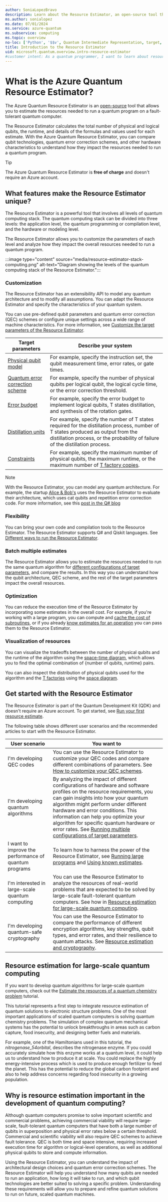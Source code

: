 ```yaml
---
author: SoniaLopezBravo
description: Learn about the Resource Estimator, an open-source tool that allows you to estimate the resources needed to run a quantum program on a quantum computer.
ms.author: sonialopez
ms.date: 07/01/2024
ms.service: azure-quantum
ms.subservice: computing
ms.topic: overview
no-loc: ['Python', '$$v', Quantum Intermediate Representation, target, targets]
title: Introduction to the Resource Estimator
uid: microsoft.quantum.overview.intro-resource-estimator
#customer intent: As a quantum programmer, I want to learn about resource estimation with Azure Quantum.
--- 
```


# What is the Azure Quantum Resource Estimator?

The Azure Quantum Resource Estimator is an [open-source](https://aka.ms/AQ/RE/OpenSource) tool that allows you to estimate the resources needed to run a  quantum program on a fault-tolerant quantum computer. 

The Resource Estimator calculates the total number of physical and logical qubits, the runtime, and details of the formulas and values used for each estimate. With the Azure Quantum Resource Estimator, you can compare qubit technologies, quantum error correction schemes, and other hardware characteristics to understand how they impact the resources needed to run a quantum program.

> [!TIP]
> The Azure Quantum Resource Estimator is **free of charge** and doesn't require an Azure account.

## What features make the Resource Estimator unique?

The Resource Estimator is a powerful tool that involves all levels of quantum computing stack. The quantum computing stack can be divided into three levels: the application level, the quantum programming or compilation level, and the hardware or modeling level. 

The Resource Estimator allows you to customize the parameters of each level and analyze how they impact the overall resources needed to run a quantum program.

:::image type="content" source="media/resource-estimator-stack-computing.png" alt-text="Diagram showing the levels of the quantum computing stack of the Resource Estimator.":::

### Customization

The Resource Estimator has an extensibility API to model any quantum architecture and to modify all assumptions. You can adapt the Resource Estimator and specify the characteristics of your quantum system.

You can use pre-defined qubit parameters and quantum error correction (QEC) schemes or configure unique settings across a wide range of machine characteristics. For more information, see [Customize the target parameters of the Resource Estimator](xref:microsoft.quantum.overview.resources-estimator).

|Target parameters|Describe your system|
|---|---|
|[Physical qubit model](xref:microsoft.quantum.overview.resources-estimator#Physical-qubit-parameters)|For example, specify the instruction set, the qubit measurement time, error rates, or gate times.|
|[Quantum error correction scheme](xref:microsoft.quantum.overview.resources-estimator#quantum-error-correction-schemes)|For example, specify the number of physical qubits per logical qubit, the logical cycle time, or the error correction threshold.|
|[Error budget](xref:microsoft.quantum.overview.resources-estimator#error-budget)|For example, specify the error budget to implement logical qubits, T states distillation, and synthesis of the rotation gates. |
|[Distillation units](xref:microsoft.quantum.overview.resources-estimator#distillation-units)| For example, specify the number of T states required for the distillation process, number of T states produced as output from the distillation process, or the probability of failure of the distillation process.|
|[Constraints](xref:microsoft.quantum.overview.resources-estimator#constraints)|For example, specify the maximum number of physical qubits, the maximum runtime, or the maximum number of [T factory copies](xref:microsoft.quantum.concepts.tfactories).|

> [!NOTE]
> With the Resource Estimator, you can model any quantum architecture. For example, the startup [Alice & Bob's](https://alice-bob.com/) uses the Resource Estimator to evaluate their architecture, which uses cat qubits and repetition error correction code. For more information, see this [post in the Q# blog](https://devblogs.microsoft.com/qsharp/evaluating-cat-qubits-for-fault-tolerant-quantum-computing-using-azure-quantum-resource-estimator/)

### Flexibility

You can bring your own code and compilation tools to the Resource Estimator. The Resource Estimator supports Q# and Qiskit languages. See [Different ways to run the Resource Estimator](xref:microsoft.quantum.submit-resource-estimation-jobs).

### Batch multiple estimates

The Resource Estimator allows you to estimate the resources needed to run the same quantum algorithm for [different configurations of target parameters](xref:microsoft.quantum.resource-estimator-batching), and compare the results. In this way you can understand how the qubit architecture, QEC scheme, and the rest of the target parameters impact the overall resources.

### Optimization

You can reduce the execution time of the Resource Estimator by incorporating some estimates in the overall cost. For example, if you're working with a large program, you can compute and [cache the cost of subroutines](xref:microsoft.quantum.resource-estimator-caching), or if you already [know estimates for an operation](xref:microsoft.quantum.resource-estimator-known-estimates) you can pass them to the Resource Estimator.

### Visualization of resources

You can visualize the tradeoffs between the number of physical qubits and the runtime of the algorithm using the [space-time diagram](xref:microsoft.quantum.overview.resources-estimator-output.data#space-time-diagram), which allows you to find the optimal combination of {number of qubits, runtime} pairs.

You can also inspect the distribution of physical qubits used for the algorithm and the [T factories](xref:microsoft.quantum.concepts.tfactories) using the [space diagram](xref:microsoft.quantum.overview.resources-estimator-output.data#space-diagram).

## Get started with the Resource Estimator

The Resource Estimator is part of the Quantum Development Kit (QDK) and doesn't require an Azure account. To get started, see [Run your first resource estimate](xref:microsoft.quantum.quickstarts.computing.resources-estimator).

The following table shows different user scenarios and the recommended articles to start with the Resource Estimator.

|User scenario|You want to |
|---|---|
|I'm developing QEC codes|You can use the Resource Estimator to customize your QEC codes and compare different combinations of parameters. See [How to customize your QEC schemes](xref:microsoft.quantum.overview.resources-estimator#customize-predefined-qec-schemes). |
|I'm developing quantum algorithms| By analyzing the impact of different configurations of hardware and software profiles on the resource requirements, you can gain insights into how your quantum algorithm might perform under different hardware and error conditions. This information can help you optimize your algorithm for specific quantum hardware or error rates. See [Running multiple configurations of target parameters](xref:microsoft.quantum.resource-estimator-batching). |
|I want to improve the performance of quantum programs| To learn how to harness the power of the Resource Estimator, see [Running large programs](xref:microsoft.quantum.resource-estimator-caching) and [Using known estimates](xref:microsoft.quantum.resource-estimator-known-estimates).|
|I'm interested in large-scale quantum computing| You can use the Resource Estimator to analyze the resources of real-world problems that are expected to be solved by large-scale fault-tolerant quantum computers. See how in [Resource estimation for large-scale quantum computing](#resource-estimation-for-large-scale-quantum-computing). |
|I'm developing quantum-safe cryptography|You can use the Resource Estimator to compare the performance of different encryption algorithms, key strengths, qubit types, and error rates, and their resilience to quantum attacks. See [Resource estimation and cryptography](xref:microsoft.quantum.resource-estimator-cryptography). |


## Resource estimation for large-scale quantum computing

If you want to develop quantum algorithms for large-scale quantum computers, check out the [Estimate the resources of a quantum chemistry problem](xref:microsoft.quantum.tutorial.resource-estimator.chemistry) tutorial.

This tutorial represents a first step to integrate resource estimation of quantum solutions to electronic structure problems. One of the most important applications of scaled quantum computers is solving quantum chemistry problems. The simulation of complex quantum mechanical systems has the potential to unlock breakthroughs in areas such as carbon capture, food insecurity, and designing better fuels and materials.  

For example, one of the Hamiltonians used in this tutorial, the *nitrogenase_54orbital*, describes the nitrogenase enzyme. If you could accurately simulate how this enzyme works at a quantum level, it could help us to understand how to produce it at scale. You could replace the highly energy-intensive process which is used to produce enough fertilizer to feed the planet. This has the potential to reduce the global carbon footprint and also to help address concerns regarding food insecurity in a growing population.

## Why is resource estimation important in the development of quantum computing?

Although quantum computers promise to solve important scientific and commercial problems, achieving commercial viability will require large-scale, fault-tolerant quantum computers that have both a large number of qubits in superposition and physical error rates below a certain threshold. Commercial and scientific viability will also require QEC schemes to achieve fault tolerance. QEC is both time and space intensive, requiring increased execution time for algorithm or logical-level operations, as well as additional physical qubits to store and compute information. 

Using the Resource Estimator, you can understand the impact of architectural design choices and quantum error correction schemes. The Resource Estimator will help you understand how many qubits are needed to run an application, how long it will take to run, and which qubit technologies are better suited to solving a specific problem. Understanding these requirements will allow you to prepare and refine quantum solutions to run on future, scaled quantum machines. 